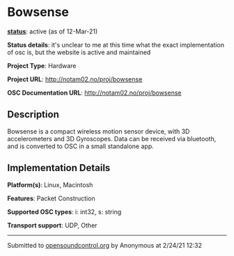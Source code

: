 # Bowsense

**[status](../implementation-status.html)**: active (as of 12-Mar-21)

**Status details**: 
it's unclear to me at this time what the exact implementation of osc is, but the website is active and maintained

**Project Type**: Hardware

**Project URL**: <http://notam02.no/proj/bowsense>

**OSC Documentation URL**: <http://notam02.no/proj/bowsense>

## Description

Bowsense is a compact wireless motion sensor device, with 3D accelerometers and 3D Gyroscopes. Data can be received via bluetooth, and is converted to OSC in a small standalone app.

## Implementation Details

**Platform(s)**: Linux, Macintosh

**Features**: Packet Construction

**Supported OSC types**: i: int32, s: string

**Transport support**: UDP, Other

---
Submitted to [opensoundcontrol.org](https://opensoundcontrol.org) by Anonymous at 2/24/21 12:32
